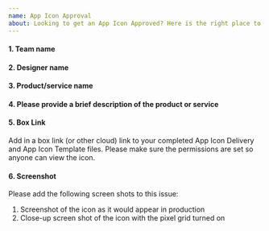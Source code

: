 ```yaml
---
name: App Icon Approval
about: Looking to get an App Icon Approved? Here is the right place to submit.
---
```


<!-- Please fill out all the sections below and format the issue title as `App icon approval: icon name`. -->

#### 1. Team name

#### 2. Designer name

#### 3. Product/service name

#### 4. Please provide a brief description of the product or service

#### 5. Box Link

Add in a box link (or other cloud) link to your completed App Icon Delivery and App Icon Template files. Please make sure the permissions are set so anyone can view the icon.

#### 6. Screenshot

Please add the following screen shots to this issue:

1.  Screenshot of the icon as it would appear in production
2.  Close-up screen shot of the icon with the pixel grid turned on
